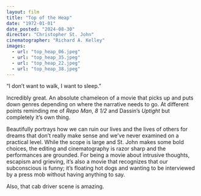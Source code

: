 ```yaml
---
layout: film
title: "Top of the Heap"
date: "1972-01-01"
date_posted: "2024-08-30"
director: "Christopher St. John"
cinematographer: "Richard A. Kelley"
images:
  - url: "top_heap_06.jpeg"
  - url: "top_heap_35.jpeg"
  - url: "top_heap_22.jpeg"
  - url: "top_heap_38.jpeg"
---
```


“I don’t want to walk, I want to sleep.”

Incredibly great. An absolute chameleon of a movie that picks up and puts down genres depending on where the narrative needs to go. At different points reminding me of *Repo Man*, *8 1/2* and Dassin’s *Uptight* but completely it’s own thing. 

Beautifully portrays how we can ruin our lives and the lives of others for dreams that don’t really make sense and we’ve never examined on a practical level. While the scope is large and St. John makes some bold choices, the editing and cinematography is razor sharp and the performances are grounded. For being a movie about intrusive thoughts, escapism and grieving, it’s also a movie that recognizes that our subconscious is funny; it’s floating hot dogs and wanting to be interviewed by a press mob without having anything to say.
 
Also, that cab driver scene is amazing.

